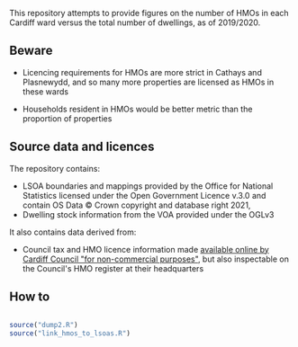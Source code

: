This repository attempts to provide figures on the number of HMOs in each Cardiff ward versus the total number of dwellings, as of 2019/2020.

## Beware

- Licencing requirements for HMOs are more strict in Cathays and Plasnewydd, and so many more properties are licensed as HMOs in these wards

- Households resident in HMOs would be better metric than the proportion of properties

## Source data and licences

The repository contains:
- LSOA boundaries and mappings provided by the Office for National Statistics licensed under the Open Government Licence v.3.0 and contain OS Data © Crown copyright and database right 2021,
- Dwelling stock information from the VOA provided under the OGLv3

It also contains data derived from:
- Council tax and HMO licence information made [available online by Cardiff Council "for non-commercial purposes"](http://ishare.cardiff.gov.uk/mycardiff.aspx?ms=Cardiff_Live/AllMaps&layers=hmoinfo%2cctax&starteasting=318835.5&startnorthing=177777.69989014&startzoom=7770), but also inspectable on the Council's HMO register at their headquarters

## How to
```R

source("dump2.R")
source("link_hmos_to_lsoas.R")

```